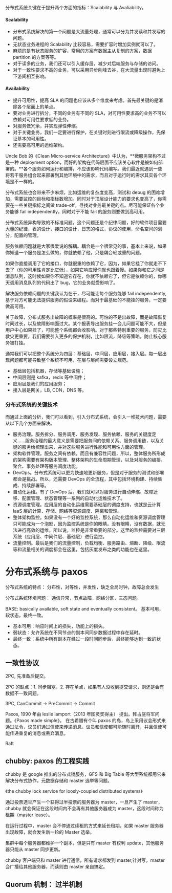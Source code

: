分布式系统关键在于提升两个方面的指标：Scalability 与 Avaliability。

#### Scalability

- 分布式系统解决的第一个问题是大流量处理，通常可以分为并发读和并发写的问题。
- 无状态业务进程的 Scalability 比较容易，需要扩容时增加实例就可以了。
- 麻烦的是有状态服务的扩容，常用的方案有数据主从复制的方案，数据 partition 的方案等等。
- 对于读多的业务，我们还可以引入缓存层，减少对后端服务与存储的访问。
- 对于一致性要求不高的业务，可以采用异步削峰去谷，在大流量出现时避免上下游间相互影响。

#### Availability

- 提升可用性，提高 SLA 的问题也应该从多个维度来考虑。首先最关键的是消除各个层面上的单点。
- 要对业务进行拆分，不同的业务有不同的 SLA，对可用性要求高的业务不可以依赖对可用性要求低的业务。
- 对服务做冗余，并实现弹性伸缩。
- 对于关键业务，我们一定要进行保护，在关键时刻进行限流或降级操作，先保证基本的可用性。
- 还需要高可用的运维架构。

Uncle Bob 的《Clean Micro-service Architecture》中认为，**微服务架构不过是一种 deployment option，而好的架构在代码层面不应该关心软件是被如何部署的。**各个服务如何运行和编排，不应该影响代码编写。我们最近就遇到一些将若干服务组合起来部署到其他环境中的需求，而且对于运行时的需求其实各个环境是不一样的。

分布式系统也会带来不少麻烦，比如运维的复杂度变高，测试和 debug 的困难增加，需要监控的目标和指标数增加。同时对于顶层设计能力的要求也变高了，你需要在一些关键指标之间做 trade-off，寻找对业务最关键的点。尽可能保证各个业务能够 fail independently，同时对于不能 fail 的服务则要做到高可用。

分布式系统异构导致的不标准问题，这个问题还是个纪律问题，好的软件项目需要大量的纪律，表的设计，接口的设计，日志的格式，协议的使用，命名空间的划分，配置的管理。

服务依赖问题就是大家很爱说的解耦。耦合是一个很常见的事，基本上来说，如果你知道一个服务是怎么做的，你就依赖了他，只是耦合轻或重的问题。

如果你直接调用了它的接口，你就很重的依赖了它，因为，如果它挂了你就走不下去了（你的可用性肯定比它低），如果它响应慢你就也跟着慢。如果你和它之间是消息队列，这时候如果你不知道它存在，你就不依赖它了，但它是依赖你的，你哪天调用消息队列的代码出了 bug，它的业务就受影响了。

解决服务依赖问题的关键我认为在于，尽可能让每个服务能够 fail independently, 基于对方可能无法提供服务的假设来编程。而对于最基础的不能挂的服务，一定要做高可用。

关于故障，分布式服务出故障的概率是很高的。可怕的不是出故障，而是故障恢复时间过长，以及故障影响面过大。某个报表导出服务挂一会儿问题可能不大，但是用户中心如果挂了，可能整个系统都会收影响。对于那些特别重要的服务，防灾比救灾更重要，我们需要引入更多的保护机制，比如限流，降级等策略，防止核心服务被打挂。

通常我们可以把整个系统分为四层：基础层，中间层，应用层，接入层。每一层出现问题都可能导致整个系统不可用，在层与层间需要设立规范。

- 基础层包括机器，存储等基础设施；
- 中间层则是 kafka，redis 等中间件；
- 应用层是我们的应用服务；
- 接入层是网关，LB, CDN，DNS 等。

### 分布式系统的关键技术

而通过上面的分析，我们可以看到，引入分布式系统，会引入一堆技术问题，需要从以下几个方面来解决。

- 服务治理。服务拆分、服务调用、服务发现、服务依赖、服务的关键度定义……服务治理的最大意义是需要把服务间的依赖关系、服务调用链，以及关键的服务给梳理出来，并对这些服务进行性能和可用性方面的管理。
- 架构软件管理。服务之间有依赖，而且有兼容性问题，所以，整体服务所形成的架构需要有架构版本管理、整体架构的生命周期管理，以及对服务的编排、聚合、事务处理等服务调度功能。
- DevOps。分布式系统可以更为快速地更新服务，但是对于服务的测试和部署都会是挑战。所以，还需要 DevOps 的全流程，其中包括环境构建、持续集成、持续部署等。
- 自动化运维。有了 DevOps 后，我们就可以对服务进行自动伸缩、故障迁移、配置管理、状态管理等一系列的自动化运维技术了。
- 资源调度管理。应用层的自动化运维需要基础层的调度支持，也就是云计算 IaaS 层的计算、存储、网络等资源调度、隔离和管理。
- 整体架构监控。如果没有一个好的监控系统，那么自动化运维和资源调度管理只可能成为一个泡影，因为监控系统是你的眼睛。没有眼睛，没有数据，就无法进行高效的运维。所以说，监控是非常重要的部分。这里的监控需要对三层系统（应用层、中间件层、基础层）进行监控。
- 流量控制。最后是我们的流量控制，负载均衡、服务路由、熔断、降级、限流等和流量相关的调度都会在这里，包括灰度发布之类的功能也在这里。

# 分布式系统与 paxos

分布式系统的特点： 分布性，对等性，并发性，缺乏全局时钟，故障总会发生

分布式系统环境问题： 通信异常，节点故障，网络分区，三态问题。

BASE: basically available, soft state and eventually consistent。 基本可用，软状态，最终一致。

- 基本可用：响应时间上的损失，功能上的损失。
- 弱状态：允许系统在不同节点的副本间同步数据过程中存在延时。
- 最终一致：系统中所有副本在经过一段时间同步后，最终能够达到一致的状态。

## 一致性协议

2PC, 先准备后提交。

2PC 的缺点：1. 同步阻塞，2. 存在单点，如果有人没收到提交请求，则还是会有数据不一致问题。

3PC, CanCommit -> PreCommit -> Commit

Paxos, 1990 年由 leslie lamport（2013 年图灵奖得主） 提出。拜占庭将军问题。《Paxos made simple》。
在古希腊有个叫 paxos 的岛，岛上采用议会形式来通过法令，议员们通过信使来传递消息。议员和信使都可能随时离开，并且信使可能传递重复的消息或丢弃消息。

Raft

## chubby: paxos 的工程实践

chubby 是 google 推出的分布式锁服务，GFS 和 Big Table 等大型系统都用它来解决分布式协作，元数据存储和 master 选举等问题。

《the chubby lock service for loosly-coupled distributed systems》

通过投票选举产生一个获得过半投票的服务器为 master，一旦产生了 master，chubby 就会保证在这段时间内不会再有其他服务器成为 master，这段时间称为租期（master lease）。

在运行过程中，master 会不停通过续租的方式来延长租期，如果 master 服务器出现故障，就会发生新一轮的 Master 选举。

集群中每个服务器都维护一个副本，但是只有 master 有权利 update，其他服务器只能从 master 同步更新。

chubby 客户端只和 master 进行通信，所有请求都发到 master,针对写，master 会广播给其他服务器，而读则由 master 亲自搞定。

## Quorum 机制： 过半机制
